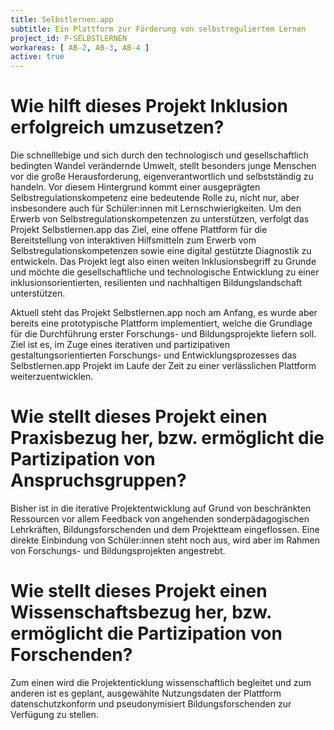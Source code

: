 ```yaml
---
title: Selbstlernen.app
subtitle: Ein Plattform zur Förderung von selbstreguliertem Lernen
project_id: P-SELBSTLERNEN
workareas: [ AB-2, AB-3, AB-4 ]
active: true
---
```

# Wie hilft dieses Projekt Inklusion erfolgreich umzusetzen?

Die schnelllebige und sich durch den technologisch und gesellschaftlich bedingten Wandel verändernde Umwelt, stellt besonders junge Menschen vor die große Herausforderung, eigenverantwortlich und selbstständig zu handeln. Vor diesem Hintergrund kommt einer ausgeprägten Selbstregulationskompetenz eine bedeutende Rolle zu, nicht nur, aber insbesondere auch für Schüler:innen mit Lernschwierigkeiten. Um den Erwerb von Selbstregulationskompetenzen zu unterstützen, verfolgt das Projekt Selbstlernen.app das Ziel, eine offene Plattform für die Bereitstellung von interaktiven Hilfsmitteln zum Erwerb vom Selbstregulationskompetenzen sowie eine digital gestützte Diagnostik zu entwickeln. Das Projekt legt also einen weiten Inklusionsbegriff zu Grunde und möchte die gesellschaftliche und technologische Entwicklung zu einer inklusionsorientierten, resilienten und nachhaltigen Bildungslandschaft unterstützen.

Aktuell steht das Projekt Selbstlernen.app noch am Anfang, es wurde aber bereits eine prototypische Plattform implementiert, welche die Grundlage für die Durchführung erster Forschungs- und Bildungsprojekte liefern soll. Ziel ist es, im Zuge eines iterativen und partizipativen gestaltungsorientierten Forschungs- und Entwicklungsprozesses das Selbstlernen.app Projekt im Laufe der Zeit zu einer verlässlichen Plattform weiterzuentwicklen.

# Wie stellt dieses Projekt einen Praxisbezug her, bzw. ermöglicht die Partizipation von Anspruchsgruppen?

Bisher ist in die iterative Projektentwicklung auf Grund von beschränkten Ressourcen vor allem Feedback von angehenden sonderpädagogischen Lehrkräften, Bildungsforschenden und dem Projektteam eingeflossen. Eine direkte Einbindung von Schüler:innen steht noch aus, wird aber im Rahmen von Forschungs- und Bildungsprojekten angestrebt.

# Wie stellt dieses Projekt einen Wissenschaftsbezug her, bzw. ermöglicht die Partizipation von Forschenden?

Zum einen wird die Projektenticklung wissenschaftlich begleitet und zum anderen ist es geplant, ausgewählte Nutzungsdaten der Plattform datenschutzkonform und pseudonymisiert Bildungsforschenden zur Verfügung zu stellen.
 